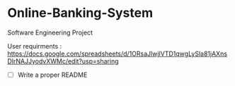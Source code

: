 # Online-Banking-System
Software Engineering Project 

User requirments : https://docs.google.com/spreadsheets/d/1ORsaJlwjIVTD1qwgLySla81jAXnsDlrNAJJyodvXWMc/edit?usp=sharing

- [ ]  Write a proper README
